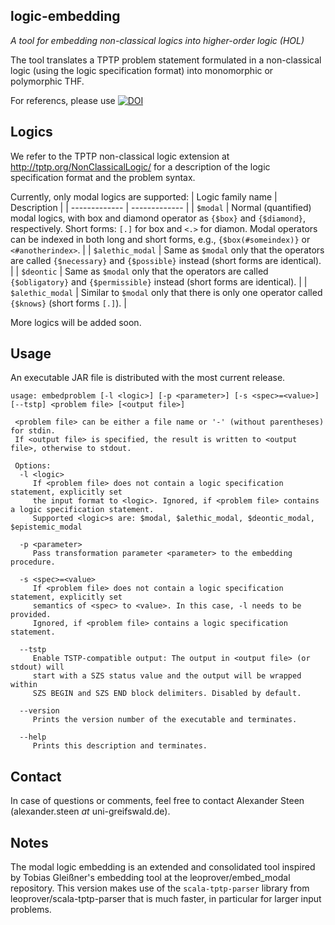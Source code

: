 logic-embedding
------
_A tool for embedding non-classical logics into higher-order logic (HOL)_

The tool translates a TPTP problem statement formulated in a non-classical logic 
(using the logic specification format) into monomorphic or polymorphic THF.

For referencs, please use [![DOI](https://zenodo.org/badge/328684921.svg)](https://zenodo.org/badge/latestdoi/328684921)


## Logics
We refer to the TPTP non-classical logic extension at http://tptp.org/NonClassicalLogic/ for a description of the
logic specification format and the problem syntax.


Currently, only modal logics are supported:
| Logic family name  | Description |
| ------------- | ------------- |
| `$modal`  | Normal (quantified) modal logics, with box and diamond operator as `{$box}` and `{$diamond}`, respectively. Short forms: `[.]` for box and `<.>` for diamon. Modal operators can be indexed in both long and short forms, e.g., `{$box(#someindex)}` or `<#anotherindex>`.  |
| `$alethic_modal` | Same as `$modal` only that the operators are called `{$necessary}` and `{$possible}` instead (short forms are identical).  |
| `$deontic` | Same as `$modal` only that the operators are called `{$obligatory}` and `{$permissible}` instead (short forms are identical).  |
| `$alethic_modal` | Similar to `$modal` only that there is only one operator called `{$knows}` (short forms `[.]`).  |


 More logics will be added soon.

## Usage
An executable JAR file is distributed with the most current release. 


```
usage: embedproblem [-l <logic>] [-p <parameter>] [-s <spec>=<value>] [--tstp] <problem file> [<output file>]

 <problem file> can be either a file name or '-' (without parentheses) for stdin.
 If <output file> is specified, the result is written to <output file>, otherwise to stdout.

 Options:
  -l <logic>
     If <problem file> does not contain a logic specification statement, explicitly set
     the input format to <logic>. Ignored, if <problem file> contains a logic specification statement.
     Supported <logic>s are: $modal, $alethic_modal, $deontic_modal, $epistemic_modal

  -p <parameter>
     Pass transformation parameter <parameter> to the embedding procedure.

  -s <spec>=<value>
     If <problem file> does not contain a logic specification statement, explicitly set
     semantics of <spec> to <value>. In this case, -l needs to be provided.
     Ignored, if <problem file> contains a logic specification statement.

  --tstp
     Enable TSTP-compatible output: The output in <output file> (or stdout) will
     start with a SZS status value and the output will be wrapped within
     SZS BEGIN and SZS END block delimiters. Disabled by default.

  --version
     Prints the version number of the executable and terminates.

  --help
     Prints this description and terminates.
```


## Contact
In case of questions or comments, feel free to contact Alexander Steen (alexander.steen *at* uni-greifswald.de).

## Notes
The modal logic embedding is an extended and consolidated tool inspired by Tobias Gleißner's embedding tool at the leoprover/embed_modal repository.
This version makes use of the `scala-tptp-parser` library from leoprover/scala-tptp-parser that is much faster, in particular for larger input problems.
